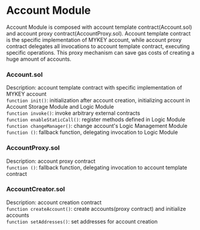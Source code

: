 # Account Module

Account Module is composed with account template contract\(Account.sol\) and account proxy contract\(AccountProxy.sol\). Account template contract is the specific implementation of MYKEY account, while account proxy contract delegates all invocations to account template contract, executing specific operations. This proxy mechanism can save gas costs of creating a huge amount of accounts.

### Account.sol

Description: account template contract with specific implementation of MYKEY account  
 `function init()`: initialization after account creation, initializing account in Account Storage Module and Logic Module  
 `function invoke()`: invoke arbitrary external contracts  
 `function enableStaticCall()`: register methods defined in Logic Module  
 `function changeManager()`: change account's Logic Management Module  
 `function ()`: fallback function, delegating invocation to Logic Module

### AccountProxy.sol

Description: account proxy contract  
 `function ()`: fallback function, delegating invocation to account template contract

### AccountCreator.sol

Description: account creation contract  
 `function createAccount()`: create accounts\(proxy contract\) and initialize accounts  
 `function setAddresses()`: set addresses for account creation

